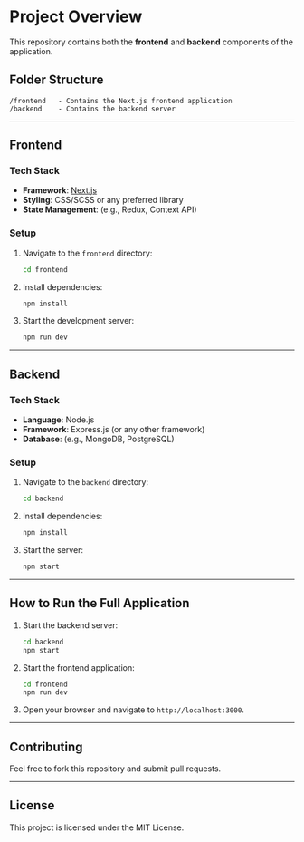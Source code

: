 # Project Overview

This repository contains both the **frontend** and **backend** components of the application.

## Folder Structure

```
/frontend   - Contains the Next.js frontend application
/backend    - Contains the backend server
```

---

## Frontend

### Tech Stack
- **Framework**: [Next.js](https://nextjs.org/)
- **Styling**: CSS/SCSS or any preferred library
- **State Management**: (e.g., Redux, Context API)

### Setup
1. Navigate to the `frontend` directory:
    ```bash
    cd frontend
    ```
2. Install dependencies:
    ```bash
    npm install
    ```
3. Start the development server:
    ```bash
    npm run dev
    ```

---

## Backend

### Tech Stack
- **Language**: Node.js
- **Framework**: Express.js (or any other framework)
- **Database**: (e.g., MongoDB, PostgreSQL)

### Setup
1. Navigate to the `backend` directory:
    ```bash
    cd backend
    ```
2. Install dependencies:
    ```bash
    npm install
    ```
3. Start the server:
    ```bash
    npm start
    ```

---

## How to Run the Full Application
1. Start the backend server:
    ```bash
    cd backend
    npm start
    ```
2. Start the frontend application:
    ```bash
    cd frontend
    npm run dev
    ```
3. Open your browser and navigate to `http://localhost:3000`.

---

## Contributing
Feel free to fork this repository and submit pull requests.

---

## License
This project is licensed under the MIT License.